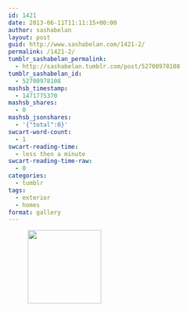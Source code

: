 ```yaml
---
id: 1421
date: 2013-06-11T11:11:15+00:00
author: sashabelan
layout: post
guid: http://www.sashabelan.com/1421-2/
permalink: /1421-2/
tumblr_sashabelan_permalink:
  - http://sashabelan.tumblr.com/post/52700978108
tumblr_sashabelan_id:
  - 52700978108
mashsb_timestamp:
  - 1471775370
mashsb_shares:
  - 0
mashsb_jsonshares:
  - '{"total":0}'
swcart-word-count:
  - 1
swcart-reading-time:
  - less then a minute
swcart-reading-time-raw:
  - 0
categories:
  - tumblr
tags:
  - exterior
  - homes
format: gallery
---
```

<div id='gallery-448' class='gallery galleryid-1421 gallery-columns-3 gallery-size-thumbnail'>
  <figure class='gallery-item'> 
  
  <div class='gallery-icon landscape'>
    <a href='http://www.sashabelan.ru/1421-2/attachment/1422/'><img width="150" height="150" src="http://www.sashabelan.ru/wp-content/uploads/2013/06/tumblr_mo872rooHx1qarj97o1_1280-150x150.jpg" class="attachment-thumbnail size-thumbnail" alt="" /></a>
  </div></figure>
</div>